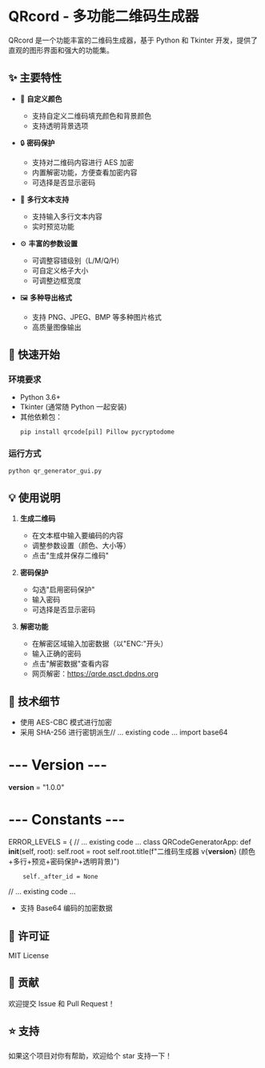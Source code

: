 # QRcord - 多功能二维码生成器

QRcord 是一个功能丰富的二维码生成器，基于 Python 和 Tkinter 开发，提供了直观的图形界面和强大的功能集。

## ✨ 主要特性

- 🎨 **自定义颜色**
  - 支持自定义二维码填充颜色和背景颜色
  - 支持透明背景选项

- 🔒 **密码保护**
  - 支持对二维码内容进行 AES 加密
  - 内置解密功能，方便查看加密内容
  - 可选择是否显示密码

- 📝 **多行文本支持**
  - 支持输入多行文本内容
  - 实时预览功能

- ⚙️ **丰富的参数设置**
  - 可调整容错级别（L/M/Q/H）
  - 可自定义格子大小
  - 可调整边框宽度

- 🖼️ **多种导出格式**
  - 支持 PNG、JPEG、BMP 等多种图片格式
  - 高质量图像输出

## 🚀 快速开始

### 环境要求
- Python 3.6+
- Tkinter (通常随 Python 一起安装)
- 其他依赖包：
  ```
  pip install qrcode[pil] Pillow pycryptodome
  ```

### 运行方式
```bash
python qr_generator_gui.py
```

## 💡 使用说明

1. **生成二维码**
   - 在文本框中输入要编码的内容
   - 调整参数设置（颜色、大小等）
   - 点击"生成并保存二维码"

2. **密码保护**
   - 勾选"启用密码保护"
   - 输入密码
   - 可选择是否显示密码

3. **解密功能**
   - 在解密区域输入加密数据（以"ENC:"开头）
   - 输入正确的密码
   - 点击"解密数据"查看内容
   - 网页解密：https://qrde.qsct.dpdns.org

## 🔧 技术细节

- 使用 AES-CBC 模式进行加密
- 采用 SHA-256 进行密钥派生// ... existing code ...
import base64

# --- Version ---
__version__ = "1.0.0"

# --- Constants ---
ERROR_LEVELS = {
// ... existing code ...
class QRCodeGeneratorApp:
    def __init__(self, root):
        self.root = root
        self.root.title(f"二维码生成器 v{__version__} (颜色+多行+预览+密码保护+透明背景)")

        self._after_id = None
// ... existing code ...
- 支持 Base64 编码的加密数据

## 📝 许可证

MIT License

## 🤝 贡献

欢迎提交 Issue 和 Pull Request！

## ⭐ 支持

如果这个项目对你有帮助，欢迎给个 star 支持一下！